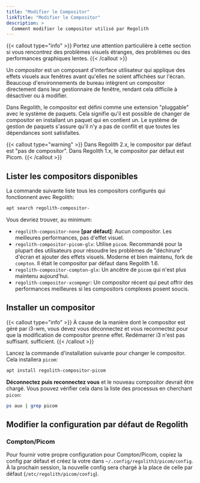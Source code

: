 ```yaml
---
title: "Modifier le Compositor"
linkTitle: "Modifier le Compositor"
description: >
  Comment modifier le compositor utilisé par Regolith
---
```


{{< callout type="info" >}}
Portez une attention particulière à cette section si vous rencontrez des problèmes visuels étranges,
des problèmes ou des performances graphiques lentes.
{{< /callout >}}

Un _compositor_ est un composant d'interface utilisateur qui applique des effets visuels
aux fenêtres avant qu'elles ne soient affichées sur l'écran.
Beaucoup d'environnements de bureau intègrent un compositor directement dans leur gestionnaire de fenêtre,
rendant cela difficile à désactiver ou à modifier.

Dans Regolith, le compositor est défini comme une extension "pluggable" avec le système de paquets.
Cela signifie qu'il est possible de changer de compositor en installant un paquet qui en contient un.
Le système de gestion de paquets s'assure qu'il n'y a pas de conflit et que toutes les dépendances sont satisfaites.

{{< callout type="warning" >}}
Dans Regolith 2.x, le compositor par défaut est "pas de compositor".
Dans Regolith 1.x, le compositor par défaut est Picom.
{{< /callout >}}

## Lister les compositors disponibles

La commande suivante liste tous les compositors configurés qui fonctionnent avec Regolith:

```bash
apt search regolith-compositor-
```

Vous devriez trouver, au minimum:

- `regolith-compositor-none` **[par défaut]**: Aucun compositor. Les meilleures performances, pas d'effet visuel.
- `regolith-compositor-picom-glx`: Utilise `picom`. Recommandé pour la plupart des utilisateurs pour résoudre les problèmes de "déchirure" d'écran et ajouter des effets visuels. Moderne et bien maintenu, fork de `compton`. Il était le compositor par défaut dans Regolith 1.6.
- `regolith-compositor-compton-glx`: Un ancêtre de `picom` qui n'est plus maintenu aujourd'hui.
- `regolith-compositor-xcompmgr`: Un compositor récent qui peut offrir des performances meilleures si les compositors complexes posent soucis.

## Installer un compositor

{{< callout type="info" >}}
À cause de la manière dont le compositor est géré par i3-wm, vous devez vous déconnectez
et vous reconnectez pour que la modification de compositor prenne effet.
Redémarrer i3 n'est pas suffisant.
sufficient.
{{< /callout >}}

Lancez la commande d'installation suivante pour changer le compositor.
Cela installera `picom`:

```bash
apt install regolith-compositor-picom
```

**Déconnectez puis reconnectez vous** et le nouveau compositor devrait être chargé.
Vous pouvez vérifier cela dans la liste des processus en cherchant `picon`:

```bash
ps aux | grep picom
```

## Modifier la configuration par défaut de Regolith

### Compton/Picom

Pour fournir votre propre configuration pour Compton/Picom, copiez la config par défaut
et créez la votre dans `~/.config/regolith3/picom/config`.
À la prochain session, la nouvelle config sera chargé à la place de celle par défaut (`/etc/regolith/picom/config`).
